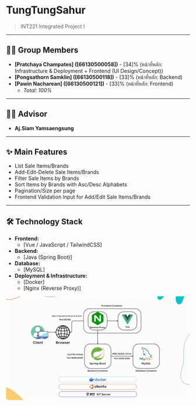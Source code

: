 # TungTungSahur

> INT221 Integrated Project I

---

## 👩‍💻 Group Members

* **[Pratchaya Champates] ([66130500058])** - [34]% (หน้าที่หลัก: Infrastructure & Deployment + Frontend (UI Design/Concept))
* **[Pongsathorn Samklin] ([66130500118])** - [33]% (หน้าที่หลัก: Backend)
* **[Pawin Nacharean] ([66130500121])** - [33]% (หน้าที่หลัก: Frontend)
    * *Total: 100%*

---

## 👨‍🏫 Advisor

* **Aj.Siam Yamsaengsung**

---

## ✨ Main Features

* List Sale Items/Brands
* Add-Edit-Delete Sale Items/Brands
* Filter Sale Items by Brands
* Sort Items by Brands with Asc/Desc Alphabets
* Pagination/Size per page
* Frontend Validation Input for Add/Edit Sale Items/Brands

---

## 🛠️ Technology Stack

* **Frontend:**
    * [Vue / JavaScript / TailwindCSS]
* **Backend:**
    * [Java (Spring Boot)]
* **Database:**
    * [MySQL]
* **Deployment & Infrastructure:**
    * [Docker]
    * [Nginx (Reverse Proxy)]

![Architecture](Architecture.jpg)
